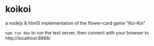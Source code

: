# koikoi
a nodejs &amp; html5 implementation of the flower-card game "Koi-Koi"

`npm run dev` to run the test server, then connect with your browser to http://localhost:8888/
